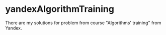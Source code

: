 # yandexAlgorithmTraining
There are my solutions for problem from course "Algorithms' training" from Yandex.
